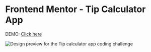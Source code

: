 # Frontend Mentor - Tip Calculator App

DEMO: [Click here](https://tip-splitter.netlify.app/)

![Design preview for the Tip calculator app coding challenge](./design/desktop-preview.jpg)

